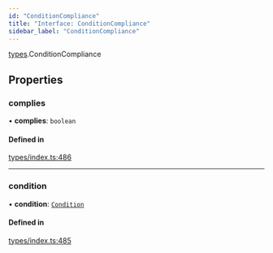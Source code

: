 ```yaml
---
id: "ConditionCompliance"
title: "Interface: ConditionCompliance"
sidebar_label: "ConditionCompliance"
---
```


[types](../../../modules/Types/Types.md).ConditionCompliance

## Properties

### complies

• **complies**: `boolean`

#### Defined in

[types/index.ts:486](https://github.com/PolymeshAssociation/polymesh-sdk/blob/d4e2c127f/src/types/index.ts#L486)

___

### condition

• **condition**: [`Condition`](../../../modules/Types/Types.md#condition)

#### Defined in

[types/index.ts:485](https://github.com/PolymeshAssociation/polymesh-sdk/blob/d4e2c127f/src/types/index.ts#L485)
